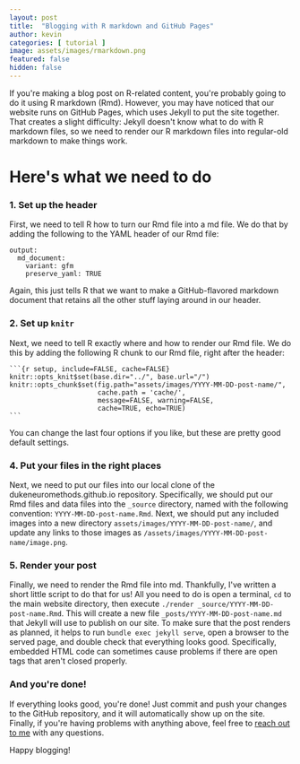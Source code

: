 ```yaml
---
layout: post
title:  "Blogging with R markdown and GitHub Pages"
author: kevin
categories: [ tutorial ]
image: assets/images/rmarkdown.png
featured: false
hidden: false
---
```


If you're making a blog post on R-related content, you're probably going to do it using R markdown (Rmd). However, you may have noticed that our website runs on GitHub Pages, which uses Jekyll to put the site together. That creates a slight difficulty: Jekyll doesn't know what to do with R markdown files, so we need to render our R markdown files into regular-old markdown to make things work.

# Here's what we need to do

### 1. Set up the header
First, we need to tell R how to turn our Rmd file into a md file. We do that by adding the following to the YAML header of our Rmd file:
```
output:
  md_document:
    variant: gfm
    preserve_yaml: TRUE
```

Again, this just tells R that we want to make a GitHub-flavored markdown document that retains all the other stuff laying around in our header.

### 2. Set up `knitr`
Next, we need to tell R exactly where and how to render our Rmd file. We do this by adding the following R chunk to our Rmd file, right after the header:

````
```{r setup, include=FALSE, cache=FALSE}
knitr::opts_knit$set(base.dir="../", base.url="/")
knitr::opts_chunk$set(fig.path="assets/images/YYYY-MM-DD-post-name/",
                      cache.path = 'cache/',
                      message=FALSE, warning=FALSE,
                      cache=TRUE, echo=TRUE)
```
````

You can change the last four options if you like, but these are pretty good default settings.

### 4. Put your files in the right places
Next, we need to put our files into our local clone of the dukeneuromethods.github.io repository. Specifically, we should put our Rmd files and data files into the `_source` directory, named with the following convention: `YYYY-MM-DD-post-name.Rmd`. Next, we should put any included images into a new directory `assets/images/YYYY-MM-DD-post-name/`, and update any links to those images as `/assets/images/YYYY-MM-DD-post-name/image.png`.


### 5. Render your post
Finally, we need to render the Rmd file into md. Thankfully, I've written a short little script to do that for us! All you need to do is open a terminal, `cd` to the main website directory, then execute `./render _source/YYYY-MM-DD-post-name.Rmd`. This will create a new file `_posts/YYYY-MM-DD-post-name.md` that Jekyll will use to publish on our site. To make sure that the post renders as planned, it helps to run `bundle exec jekyll serve`, open a browser to the served page, and double check that everything looks good. Specifically, embedded HTML code can sometimes cause problems if there are open tags that aren't closed properly.

### And you're done!
If everything looks good, you're done! Just commit and push your changes to the GitHub repository, and it will automatically show up on the site. Finally, if you're having problems with anything above, feel free to <a href = "mailto: kevin.oneill@duke.edu">reach out to me</a> with any questions.

Happy blogging!

